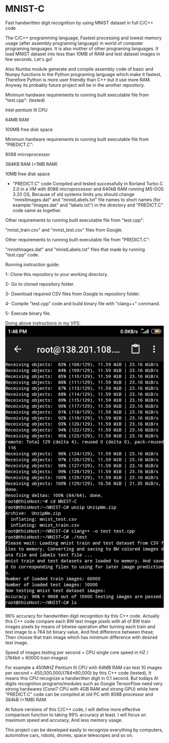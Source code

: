 # MNIST-C
Fast handwritten digit recognition by using MNIST dataset in full C/C++ code

The C/C++ programming language, Fastest processing and lowest memory usage (after assembly programing language) in world of computer programing languages. It is also mother of other programing languages. It load MNIST dataset into less than 10MB of RAM and test dataset images in few seconds. Let's go!

Also Numba module generate and compile assembly code of basic and Numpy functions in the Python programing language which make it fastest, Therefore Python is more user friendly than C++ but it use more RAM. Anyway its probably future project will be in the another repository.

Minimum hardware requirements to running built executable file from "test.cpp": (tested)

Intel pentium III CPU

64MB RAM

100MB free disk space

Minimum hardware requirements to running built executable file from "PREDICT.C":

8088 microprocessor

384KB RAM (<1MB RAM)

10MB free disk space

* "PREDICT.C" code Compiled and tested successfully in Borland Turbo C 2.0 in a VM with 8086 microprocessor and 640kB RAM running MS-DOS 3.20 OS, Because of old systems limits you should change "mnistImages.dat" and "mnistLabels.txt" file names to short names (for example:"images.dat" and "labels.txt") in the directory and "PREDICT.C" code same as together.

Other requirements to running built executable file from "test.cpp":

"mnist_train.csv" and "mnist_test.csv" files from Google.

Other requirements to running built executable file from "PREDICT.C":

"mnistImages.dat" and "mnistLabels.txt" files that made by running "test.cpp" code.


Running instruction guide:

1- Clone this repository to your working directory.

2- Go to cloned repository folder.

3- Download required CSV files from Google to repository folder.

4- Compile "test.cpp" code and build binary file with "clang++" command.

5- Execute binary file.

Doing above instructions in my VPS:
![Image1](https://github.com/marzban2030/MNIST-C/raw/main/test0102.jpg)

96% accuracy for handwritten digit recognition by this C++ code. Actually this C++ code compare each BW test image pixels with all of BW train images pixels by means of bitwise operation after turning each train and test image to a 784 bit binary value, And find difference between these; Then choose that train image which has minimum difference with desired test image.

Speed of images testing per second = CPU single core speed in HZ / (784bit × 60000 train images)

For example a 450MHZ Pentium III CPU with 64MB RAM can test 10 images per second = 450,000,000/(784×60,000) by this C++ code (tested), It means this CPU recognize a handwritten digit in 0.1 second. But todays AI digits recognition programs/modules such as Google TensorFlow need very strong hardwares (Corei7 CPU with 4GB RAM and strong GPU) while here "PREDICT.C" code can be compiled at old PC with 8088 processor and 384kB (<1MB) RAM.

At future versions of this C/C++ code, I will define more effective comparison function to taking 99% accuracy at least. I will focus on maximum speed and accuracy, And less memory usage.

This project can be developed easily to recognize everything by computers, automotive cars, robots, drones, space telescopes and so on.
